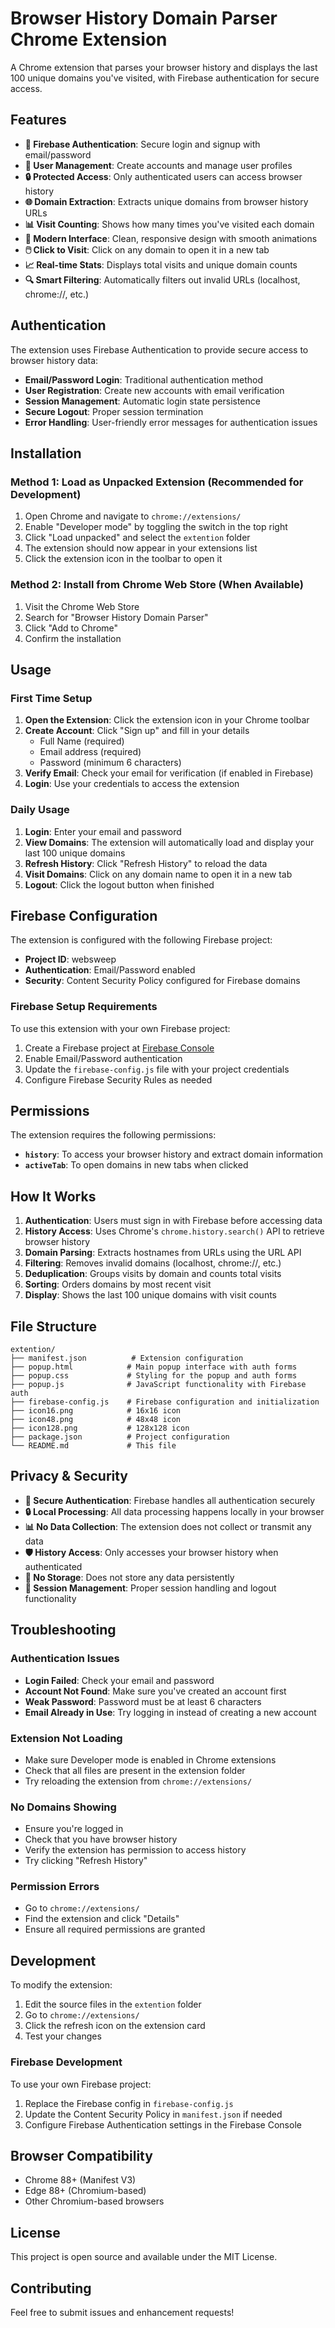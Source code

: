 # Browser History Domain Parser Chrome Extension

A Chrome extension that parses your browser history and displays the last 100 unique domains you've visited, with Firebase authentication for secure access.

## Features

- **🔐 Firebase Authentication**: Secure login and signup with email/password
- **👤 User Management**: Create accounts and manage user profiles
- **🔒 Protected Access**: Only authenticated users can access browser history
- **🌐 Domain Extraction**: Extracts unique domains from browser history URLs
- **📊 Visit Counting**: Shows how many times you've visited each domain
- **🎨 Modern Interface**: Clean, responsive design with smooth animations
- **🖱️ Click to Visit**: Click on any domain to open it in a new tab
- **📈 Real-time Stats**: Displays total visits and unique domain counts
- **🔍 Smart Filtering**: Automatically filters out invalid URLs (localhost, chrome://, etc.)

## Authentication

The extension uses Firebase Authentication to provide secure access to browser history data:

- **Email/Password Login**: Traditional authentication method
- **User Registration**: Create new accounts with email verification
- **Session Management**: Automatic login state persistence
- **Secure Logout**: Proper session termination
- **Error Handling**: User-friendly error messages for authentication issues

## Installation

### Method 1: Load as Unpacked Extension (Recommended for Development)

1. Open Chrome and navigate to `chrome://extensions/`
2. Enable "Developer mode" by toggling the switch in the top right
3. Click "Load unpacked" and select the `extention` folder
4. The extension should now appear in your extensions list
5. Click the extension icon in the toolbar to open it

### Method 2: Install from Chrome Web Store (When Available)

1. Visit the Chrome Web Store
2. Search for "Browser History Domain Parser"
3. Click "Add to Chrome"
4. Confirm the installation

## Usage

### First Time Setup

1. **Open the Extension**: Click the extension icon in your Chrome toolbar
2. **Create Account**: Click "Sign up" and fill in your details
   - Full Name (required)
   - Email address (required)
   - Password (minimum 6 characters)
3. **Verify Email**: Check your email for verification (if enabled in Firebase)
4. **Login**: Use your credentials to access the extension

### Daily Usage

1. **Login**: Enter your email and password
2. **View Domains**: The extension will automatically load and display your last 100 unique domains
3. **Refresh History**: Click "Refresh History" to reload the data
4. **Visit Domains**: Click on any domain name to open it in a new tab
5. **Logout**: Click the logout button when finished

## Firebase Configuration

The extension is configured with the following Firebase project:

- **Project ID**: websweep
- **Authentication**: Email/Password enabled
- **Security**: Content Security Policy configured for Firebase domains

### Firebase Setup Requirements

To use this extension with your own Firebase project:

1. Create a Firebase project at [Firebase Console](https://console.firebase.google.com/)
2. Enable Email/Password authentication
3. Update the `firebase-config.js` file with your project credentials
4. Configure Firebase Security Rules as needed

## Permissions

The extension requires the following permissions:

- **`history`**: To access your browser history and extract domain information
- **`activeTab`**: To open domains in new tabs when clicked

## How It Works

1. **Authentication**: Users must sign in with Firebase before accessing data
2. **History Access**: Uses Chrome's `chrome.history.search()` API to retrieve browser history
3. **Domain Parsing**: Extracts hostnames from URLs using the URL API
4. **Filtering**: Removes invalid domains (localhost, chrome://, etc.)
5. **Deduplication**: Groups visits by domain and counts total visits
6. **Sorting**: Orders domains by most recent visit
7. **Display**: Shows the last 100 unique domains with visit counts

## File Structure

```
extention/
├── manifest.json          # Extension configuration
├── popup.html            # Main popup interface with auth forms
├── popup.css             # Styling for the popup and auth forms
├── popup.js              # JavaScript functionality with Firebase auth
├── firebase-config.js    # Firebase configuration and initialization
├── icon16.png            # 16x16 icon
├── icon48.png            # 48x48 icon
├── icon128.png           # 128x128 icon
├── package.json          # Project configuration
└── README.md             # This file
```

## Privacy & Security

- **🔐 Secure Authentication**: Firebase handles all authentication securely
- **🔒 Local Processing**: All data processing happens locally in your browser
- **📊 No Data Collection**: The extension does not collect or transmit any data
- **🛡️ History Access**: Only accesses your browser history when authenticated
- **💾 No Storage**: Does not store any data persistently
- **🔑 Session Management**: Proper session handling and logout functionality

## Troubleshooting

### Authentication Issues

- **Login Failed**: Check your email and password
- **Account Not Found**: Make sure you've created an account first
- **Weak Password**: Password must be at least 6 characters
- **Email Already in Use**: Try logging in instead of creating a new account

### Extension Not Loading
- Make sure Developer mode is enabled in Chrome extensions
- Check that all files are present in the extension folder
- Try reloading the extension from `chrome://extensions/`

### No Domains Showing
- Ensure you're logged in
- Check that you have browser history
- Verify the extension has permission to access history
- Try clicking "Refresh History"

### Permission Errors
- Go to `chrome://extensions/`
- Find the extension and click "Details"
- Ensure all required permissions are granted

## Development

To modify the extension:

1. Edit the source files in the `extention` folder
2. Go to `chrome://extensions/`
3. Click the refresh icon on the extension card
4. Test your changes

### Firebase Development

To use your own Firebase project:

1. Replace the Firebase config in `firebase-config.js`
2. Update the Content Security Policy in `manifest.json` if needed
3. Configure Firebase Authentication settings in the Firebase Console

## Browser Compatibility

- Chrome 88+ (Manifest V3)
- Edge 88+ (Chromium-based)
- Other Chromium-based browsers

## License

This project is open source and available under the MIT License.

## Contributing

Feel free to submit issues and enhancement requests! 